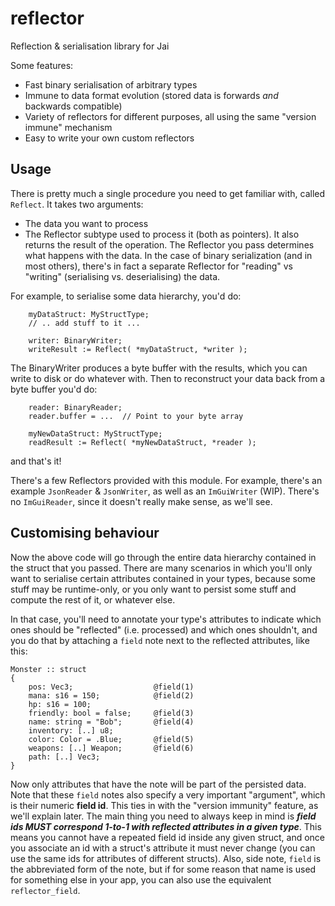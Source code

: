 # reflector
Reflection & serialisation library for Jai

Some features:
- Fast binary serialisation of arbitrary types
- Immune to data format evolution (stored data is forwards _and_ backwards compatible)
- Variety of reflectors for different purposes, all using the same "version immune" mechanism
- Easy to write your own custom reflectors

## Usage
There is pretty much a single procedure you need to get familiar with, called `Reflect`. It takes two arguments:
- The data you want to process
- The Reflector subtype used to process it
(both as pointers). It also returns the result of the operation.
The Reflector you pass determines what happens with the data. In the case of binary serialization (and in most others), there's in fact a separate Reflector for "reading" vs "writing" (serialising vs. deserialising) the data.

For example, to serialise some data hierarchy, you'd do:
```jai
    myDataStruct: MyStructType;
    // .. add stuff to it ...

    writer: BinaryWriter;
    writeResult := Reflect( *myDataStruct, *writer );
```
The BinaryWriter produces a byte buffer with the results, which you can write to disk or do whatever with. Then to reconstruct your data back from a byte buffer you'd do:
```jai
    reader: BinaryReader;
    reader.buffer = ...  // Point to your byte array

    myNewDataStruct: MyStructType;
    readResult := Reflect( *myNewDataStruct, *reader );
```
and that's it!

There's a few Reflectors provided with this module. For example, there's an example `JsonReader` & `JsonWriter`, as well as an `ImGuiWriter` (WIP). There's no `ImGuiReader`, since it doesn't really make sense, as we'll see.


## Customising behaviour
Now the above code will go through the entire data hierarchy contained in the struct that you passed. There are many scenarios in which you'll only want to serialise certain attributes contained in your types, because some stuff may be runtime-only, or you only want to persist some stuff and compute the rest of it, or whatever else.

In that case, you'll need to annotate your type's attributes to indicate which ones should be "reflected" (i.e. processed) and which ones shouldn't, and you do that by attaching a `field` note next to the reflected attributes, like this:
```jai
Monster :: struct
{
    pos: Vec3;                  @field(1)
    mana: s16 = 150;            @field(2)
    hp: s16 = 100;
    friendly: bool = false;     @field(3)
    name: string = "Bob";       @field(4)
    inventory: [..] u8;
    color: Color = .Blue;       @field(5)
    weapons: [..] Weapon;       @field(6)
    path: [..] Vec3;
}
```
Now only attributes that have the note will be part of the persisted data. Note that these `field` notes also specify a very important "argument", which is their numeric **field id**. This ties in with the "version immunity" feature, as we'll explain later. The main thing you need to always keep in mind is _**field ids MUST correspond 1-to-1 with reflected attributes in a given type**_. This means you cannot have a repeated field id inside any given struct, and once you associate an id with a struct's attribute it must never change (you can use the same ids for attributes of different structs).
Also, side note, `field` is the abbreviated form of the note, but if for some reason that name is used for something else in your app, you can also use the equivalent `reflector_field`.
